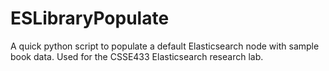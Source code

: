# ESLibraryPopulate
A quick python script to populate a default Elasticsearch node with sample book data. Used for the CSSE433 Elasticsearch research lab.
